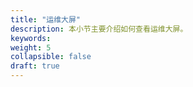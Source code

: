 ```yaml
---
title: "运维大屏"
description: 本小节主要介绍如何查看运维大屏。 
keywords: 
weight: 5
collapsible: false
draft: true
---
```

